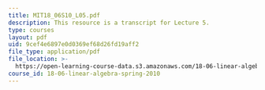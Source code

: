 ```yaml
---
title: MIT18_06S10_L05.pdf
description: This resource is a transcript for Lecture 5.
type: courses
layout: pdf
uid: 9cef4e6897e0d0369ef68d26fd19aff2
file_type: application/pdf
file_location: >-
  https://open-learning-course-data.s3.amazonaws.com/18-06-linear-algebra-spring-2010/9cef4e6897e0d0369ef68d26fd19aff2_MIT18_06S10_L05.pdf
course_id: 18-06-linear-algebra-spring-2010
---
```

